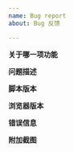 ```yaml
---
name: Bug report
about: Bug 反馈

---
```

<!-- 发布后默认您已阅读发贴须知 -->
<!-- https://github.com/the1812/Bilibili-Evolved/blob/preview/issue-rules.md -->

**关于哪一项功能**


**问题描述**
<!-- 如何重现此问题, 在哪个页面里出现这个问题, 比如视频相关的可以提供一下av号 -->


**脚本版本**
<!-- 例如正式版1.10.0 -->


**浏览器版本**
<!-- 例如Chrome 80 -->


**错误信息**
<!-- **请尽量填写, 这对于确定问题原因非常重要** -->
<!-- 脚本直接报告的错误信息, 或者浏览器开发者工具(F12 或 Ctrl+Shift+I 召唤)里Console一栏的输出, 详见 https://github.com/the1812/Bilibili-Evolved/wiki/查看浏览器输出的信息 -->


**附加截图**
